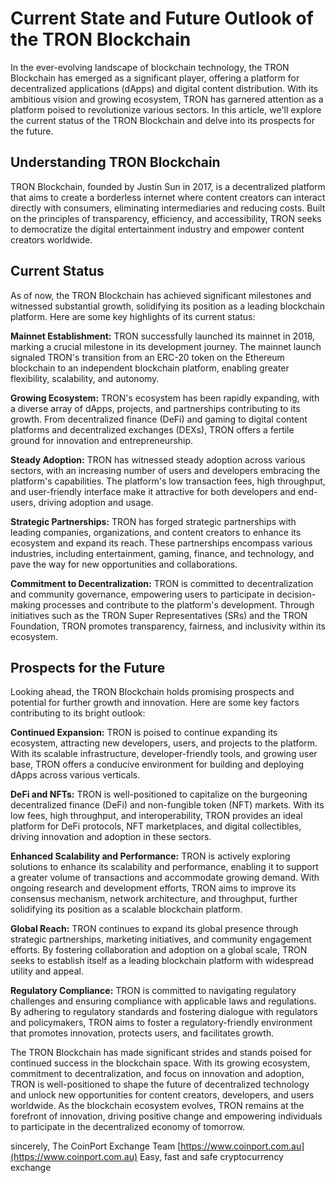 # Current State and Future Outlook of the TRON Blockchain

In the ever-evolving landscape of blockchain technology, the TRON Blockchain has emerged as a significant player, offering a platform for decentralized applications (dApps) and digital content distribution. With its ambitious vision and growing ecosystem, TRON has garnered attention as a platform poised to revolutionize various sectors. In this article, we'll explore the current status of the TRON Blockchain and delve into its prospects for the future.

## Understanding TRON Blockchain
TRON Blockchain, founded by Justin Sun in 2017, is a decentralized platform that aims to create a borderless internet where content creators can interact directly with consumers, eliminating intermediaries and reducing costs. Built on the principles of transparency, efficiency, and accessibility, TRON seeks to democratize the digital entertainment industry and empower content creators worldwide.

## Current Status
As of now, the TRON Blockchain has achieved significant milestones and witnessed substantial growth, solidifying its position as a leading blockchain platform. Here are some key highlights of its current status:

**Mainnet Establishment:** TRON successfully launched its mainnet in 2018, marking a crucial milestone in its development journey. The mainnet launch signaled TRON's transition from an ERC-20 token on the Ethereum blockchain to an independent blockchain platform, enabling greater flexibility, scalability, and autonomy.

**Growing Ecosystem:** TRON's ecosystem has been rapidly expanding, with a diverse array of dApps, projects, and partnerships contributing to its growth. From decentralized finance (DeFi) and gaming to digital content platforms and decentralized exchanges (DEXs), TRON offers a fertile ground for innovation and entrepreneurship.

**Steady Adoption:** TRON has witnessed steady adoption across various sectors, with an increasing number of users and developers embracing the platform's capabilities. The platform's low transaction fees, high throughput, and user-friendly interface make it attractive for both developers and end-users, driving adoption and usage.

**Strategic Partnerships:** TRON has forged strategic partnerships with leading companies, organizations, and content creators to enhance its ecosystem and expand its reach. These partnerships encompass various industries, including entertainment, gaming, finance, and technology, and pave the way for new opportunities and collaborations.

**Commitment to Decentralization:** TRON is committed to decentralization and community governance, empowering users to participate in decision-making processes and contribute to the platform's development. Through initiatives such as the TRON Super Representatives (SRs) and the TRON Foundation, TRON promotes transparency, fairness, and inclusivity within its ecosystem.

## Prospects for the Future
Looking ahead, the TRON Blockchain holds promising prospects and potential for further growth and innovation. Here are some key factors contributing to its bright outlook:

**Continued Expansion:** TRON is poised to continue expanding its ecosystem, attracting new developers, users, and projects to the platform. With its scalable infrastructure, developer-friendly tools, and growing user base, TRON offers a conducive environment for building and deploying dApps across various verticals.

**DeFi and NFTs:** TRON is well-positioned to capitalize on the burgeoning decentralized finance (DeFi) and non-fungible token (NFT) markets. With its low fees, high throughput, and interoperability, TRON provides an ideal platform for DeFi protocols, NFT marketplaces, and digital collectibles, driving innovation and adoption in these sectors.

**Enhanced Scalability and Performance:** TRON is actively exploring solutions to enhance its scalability and performance, enabling it to support a greater volume of transactions and accommodate growing demand. With ongoing research and development efforts, TRON aims to improve its consensus mechanism, network architecture, and throughput, further solidifying its position as a scalable blockchain platform.

**Global Reach:** TRON continues to expand its global presence through strategic partnerships, marketing initiatives, and community engagement efforts. By fostering collaboration and adoption on a global scale, TRON seeks to establish itself as a leading blockchain platform with widespread utility and appeal.

**Regulatory Compliance:** TRON is committed to navigating regulatory challenges and ensuring compliance with applicable laws and regulations. By adhering to regulatory standards and fostering dialogue with regulators and policymakers, TRON aims to foster a regulatory-friendly environment that promotes innovation, protects users, and facilitates growth.


The TRON Blockchain has made significant strides and stands poised for continued success in the blockchain space. With its growing ecosystem, commitment to decentralization, and focus on innovation and adoption, TRON is well-positioned to shape the future of decentralized technology and unlock new opportunities for content creators, developers, and users worldwide. As the blockchain ecosystem evolves, TRON remains at the forefront of innovation, driving positive change and empowering individuals to participate in the decentralized economy of tomorrow.

sincerely,
The CoinPort Exchange Team
[https://www.coinport.com.au](https://www.coinport.com.au)
Easy, fast and safe cryptocurrency exchange
